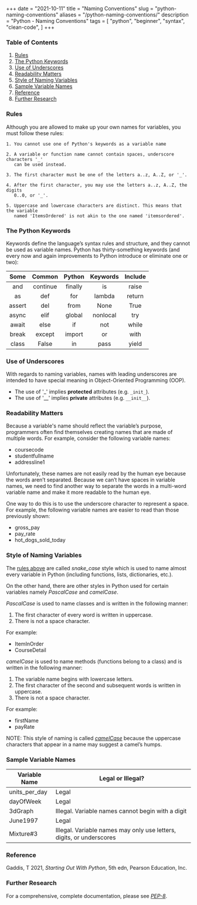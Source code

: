 +++
date = "2021-10-11"
title = "Naming Conventions"
slug = "python-naming-conventions"
aliases = "/python-naming-conventions/"
description = "Python - Naming Conventions"
tags = [
    "python",
    "beginner",
    "syntax",
    "clean-code",
]
+++

### Table of Contents

1. [Rules](#rules)
1. [The Python Keywords](#the-python-keywords)
1. [Use of Underscores](#use-of-underscores)
1. [Readability Matters](#readability-matters)
1. [Style of Naming Variables](#style-of-naming-variables)
1. [Sample Variable Names](#sample-variable-names)
1. [Reference](#reference)
1. [Further Research](#further-research)

### Rules

Although you are allowed to make up your own names for variables, you must
follow these rules:

```text
1. You cannot use one of Python's keywords as a variable name

2. A variable or function name cannot contain spaces, underscore characters '_'
   can be used instead.

3. The first character must be one of the letters a..z, A..Z, or '_'.

4. After the first character, you may use the letters a..z, A..Z, the digits
   0..0, or '_'.

5. Uppercase and lowercase characters are distinct. This means that the variable
   named 'ItemsOrdered' is not akin to the one named 'itemsordered'.
```

### The Python Keywords

Keywords define the language’s syntax rules and structure, and they cannot be
used as variable names. Python has thirty-something keywords (and every now and
again improvements to Python introduce or eliminate one or two):

Some   | Common   | Python  | Keywords | Include
:---:  | :---:    | :---:   | :---:    | :---:
and    | continue | finally | is       | raise
as     | def      | for     | lambda   | return
assert | del      | from    | None     | True
async  | elif     | global  | nonlocal | try
await  | else     | if      | not      | while
break  | except   | import  | or       | with
class  | False    | in      | pass     | yield

### Use of Underscores

With regards to naming variables, names with leading underscores are intended
to have special meaning in Object-Oriented Programming (OOP).
- The use of '_' implies **protected** attributes (e.g. `_init_`).
- The use of '__' implies **private** attributes (e.g. `__init__`).

### Readability Matters

Because a variable's name should reflect the variable’s purpose, programmers
often find themselves creating names that are made of multiple words. For
example, consider the following variable names:

- coursecode
- studentfullname
- addressline1

Unfortunately, these names are not easily read by the human eye because the
words aren’t separated. Because we can’t have spaces in variable names, we need
to find another way to separate the words in a multi-word variable name and make
it more readable to the human eye.

One way to do this is to use the underscore character to represent a space. For
example, the following variable names are easier to read than those previously
shown:

- gross_pay
- pay_rate
- hot_dogs_sold_today

### Style of Naming Variables

The [rules above](#rules) are called *snake_case* style which is used to name
almost every variable in Python (including functions, lists, dictionaries,
etc.).

On the other hand, there are other styles in Python used for certain variables
namely *PascalCase* and *camelCase*.


*PascalCase* is used to name classes and is written in the following manner:

1. The first character of every word is written in uppercase.
1. There is not a space character.

For example:

- ItemInOrder
- CourseDetail


*camelCase* is used to name methods (functions belong to a class) and is written
in the following manner:

1. The variable name begins with lowercase letters.
1. The first character of the second and subsequent words is written in
  uppercase.
1. There is not a space character.

For example:

- firstName
- payRate

NOTE: This style of naming is called
*[camelCase](https://upload.wikimedia.org/wikipedia/commons/e/ef/CamelCase.svg)*
because the uppercase characters that appear in a name may suggest a camel’s
humps.

### Sample Variable Names

Variable Name | Legal or Illegal?
---           | ---
units_per_day | Legal
dayOfWeek     | Legal
3dGraph       | Illegal. Variable names cannot begin with a digit
June1997      | Legal
Mixture#3     | Illegal. Variable names may only use letters, digits, or underscores

### Reference

Gaddis, T 2021, *Starting Out With Python*, 5th edn, Pearson Education, Inc.

### Further Research

For a comprehensive, complete documentation, please see
*[PEP-8](https://www.python.org/dev/peps/pep-0008/#naming-conventions)*.
